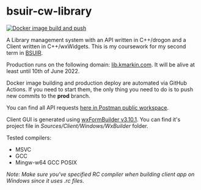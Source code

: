 # bsuir-cw-library
[![Docker image build and push](https://github.com/kmarkindev/bsuir-cw-library/actions/workflows/build-and-push-docker-image.yml/badge.svg?branch=prod&event=push)](https://github.com/kmarkindev/bsuir-cw-library/actions/workflows/build-and-push-docker-image.yml)

A Library management system with an API written in C++/drogon and a Client written in C++/wxWidgets.
This is my coursework for my second term in [BSUIR](https://www.bsuir.by/en/).

Production runs on the following domain: [lib.kmarkin.com](http://lib.kmarkin.com/).
It will be alive at least until 10th of June 2022.

Docker image building and production deploy are automated via GitHub Actions.
If you need to start them, the only thing you need to do is to push new commits to the **prod** branch.

You can find all API requests 
[here in Postman public workspace](https://www.postman.com/kmarkindev/workspace/bsuir-cw-library).

Client GUI is generated using [wxFormBuilder v3.10.1](https://github.com/wxFormBuilder/wxFormBuilder).
You can find it's project file in *Sources/Client/Windows/WxBuilder* folder.

Tested compilers:
- MSVC
- GCC
- Mingw-w64 GCC POSIX

*Note: Make sure you've specified RC compiler when building client app on Windows since it uses .rc files.*
